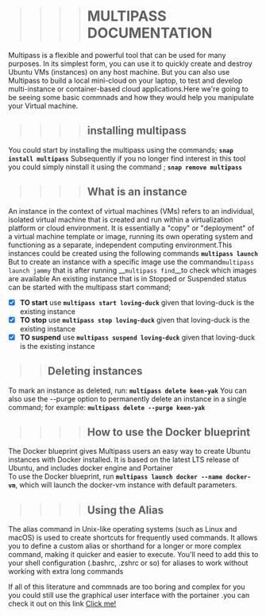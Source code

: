 >>>><h1>MULTIPASS DOCUMENTATION
Multipass is a flexible and powerful tool that can be used for many purposes.
In its simplest form, you can use it to quickly create and destroy Ubuntu VMs (instances) on any host machine.
 But you can also use Multipass to build a local mini-cloud on your laptop, to test and develop multi-instance
 or container-based cloud applications.Here we're going to be seeing some basic commnads and how they would
 help you manipulate your Virtual machine.

 >>>><h2>installing multipass  
 You could start by installing the multipass using the commands;
 __``snap install multipass``__
 Subsequently if you no longer find interest in this tool you could simply ninstall it using the command ;
 __``snap remove multipass``__

 >>>><h2>What is an instance  
 An instance in the context of virtual machines (VMs) refers to an individual, isolated virtual machine that is
 created and run within a virtualization platform or cloud environment. It is essentially a "copy" or "deployment"
  of a virtual machine template or image, running its own operating system and functioning as a separate, independent
  computing environment.This instances could be created using the following commands
  __``multipass launch``__
  But to create an instance with a specific image use the command``multipass launch jammy`` that is after running __``multipass find``__to check which images are available
  An existing instance that is in Stopped or Suspended status can be started with the multipass start command;
  - [x] __TO start__ use **``multipass start loving-duck``** given that loving-duck is the existing instance
  - [x] __TO stop__  use **``multipass stop loving-duck``** given that loving-duck is the existing instance
  - [x] __TO suspend__ use **``multipass suspend loving-duck``** given that loving-duck is the existing instance
  >><h2>Deleting instances
  To mark an instance as deleted, run:
**``multipass delete keen-yak``**
You can also use the --purge option to permanently delete an instance in a single command; for example:
**``multipass delete --purge keen-yak``**  

>>>><h2>How to use the Docker blueprint  
The Docker blueprint gives Multipass users an easy way to create Ubuntu instances with Docker installed. It is based on the latest LTS release of Ubuntu, and includes docker engine and Portainer  
To use the Docker blueprint, run **``multipass launch docker --name docker-vm``**, which will launch the docker-vm instance with default parameters.


>>>><h2>Using the Alias   
The alias command in Unix-like operating systems (such as Linux and macOS) is used to create shortcuts for frequently used commands. It allows you to define a custom alias or shorthand for a longer or more complex command, making it quicker and easier to execute. You'll need to add this to your shell configuration (.bashrc, .zshrc or so) for aliases to work without working with extra long commands  

If all of this literature and commnads are too boring and complex for you you could still use the graphical user interface with the portainer .you can check it out on this link [Click me!](https://docs.portainer.io)
